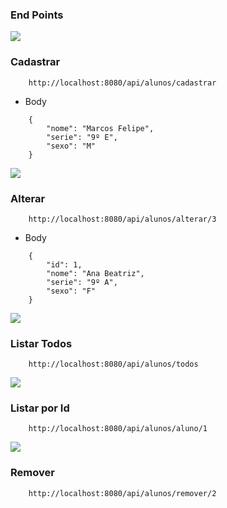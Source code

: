 ### End Points

<img src="https://img.shields.io/badge/POST-298D46?style=for-the-badge" /> <h3>Cadastrar</h3>

````
    http://localhost:8080/api/alunos/cadastrar
````
* Body 
````
    {
        "nome": "Marcos Felipe",
        "serie": "9º E",
        "sexo": "M" 
    }
````

<img src="https://img.shields.io/badge/put-FCFF3A?style=for-the-badge" /> <h3>Alterar</h3>

````
    http://localhost:8080/api/alunos/alterar/3
````
* Body
````
    {
        "id": 1,
        "nome": "Ana Beatriz",
        "serie": "9º A",
        "sexo": "F" 
    }
````

<img src="https://img.shields.io/badge/GET-3217EA?style=for-the-badge" /> <h3>Listar Todos</h3>

````
    http://localhost:8080/api/alunos/todos
````

<img src="https://img.shields.io/badge/GET-3217EA?style=for-the-badge" /> <h3>Listar por Id</h3>

````
    http://localhost:8080/api/alunos/aluno/1
````

<img src="https://img.shields.io/badge/DELETE-FF0000?style=for-the-badge" /> <h3>Remover</h3>

````
    http://localhost:8080/api/alunos/remover/2
````
